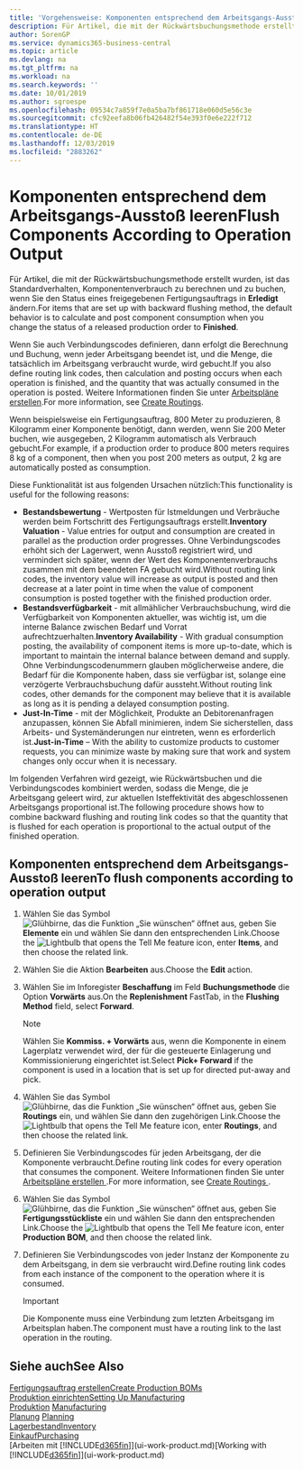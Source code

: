 ```yaml
---
title: 'Vorgehensweise: Komponenten entsprechend dem Arbeitsgangs-Ausstoß leeren | Microsoft Docs'
description: Für Artikel, die mit der Rückwärtsbuchungsmethode erstellt wurden, ist das Standardverhalten, Komponentenverbrauch zu berechnen und zu buchen, wenn Sie den Status eines freigegebenen Fertigungsauftrags in **Erledigt** ändern. Weitere Informationen finden Sie unter Entnahmemethoden.
author: SorenGP
ms.service: dynamics365-business-central
ms.topic: article
ms.devlang: na
ms.tgt_pltfrm: na
ms.workload: na
ms.search.keywords: ''
ms.date: 10/01/2019
ms.author: sgroespe
ms.openlocfilehash: 09534c7a859f7e0a5ba7bf861718e060d5e56c3e
ms.sourcegitcommit: cfc92eefa8b06fb426482f54e393f0e6e222f712
ms.translationtype: HT
ms.contentlocale: de-DE
ms.lasthandoff: 12/03/2019
ms.locfileid: "2883262"
---
```

# <a name="flush-components-according-to-operation-output"></a><span data-ttu-id="17fcf-104">Komponenten entsprechend dem Arbeitsgangs-Ausstoß leeren</span><span class="sxs-lookup"><span data-stu-id="17fcf-104">Flush Components According to Operation Output</span></span>
<span data-ttu-id="17fcf-105">Für Artikel, die mit der Rückwärtsbuchungsmethode erstellt wurden, ist das Standardverhalten, Komponentenverbrauch zu berechnen und zu buchen, wenn Sie den Status eines freigegebenen Fertigungsauftrags in **Erledigt** ändern.</span><span class="sxs-lookup"><span data-stu-id="17fcf-105">For items that are set up with backward flushing method, the default behavior is to calculate and post component consumption when you change the status of a released production order to **Finished**.</span></span>  

<span data-ttu-id="17fcf-106">Wenn Sie auch Verbindungscodes definieren, dann erfolgt die Berechnung und Buchung, wenn jeder Arbeitsgang beendet ist, und die Menge, die tatsächlich im Arbeitsgang verbraucht wurde, wird gebucht.</span><span class="sxs-lookup"><span data-stu-id="17fcf-106">If you also define routing link codes, then calculation and posting occurs when each operation is finished, and the quantity that was actually consumed in the operation is posted.</span></span> <span data-ttu-id="17fcf-107">Weitere Informationen finden Sie unter [Arbeitspläne erstellen](production-how-to-create-routings.md).</span><span class="sxs-lookup"><span data-stu-id="17fcf-107">For more information, see [Create Routings](production-how-to-create-routings.md).</span></span>  

<span data-ttu-id="17fcf-108">Wenn beispielsweise ein Fertigungsauftrag, 800 Meter zu produzieren, 8 Kilogramm einer Komponente benötigt, dann werden, wenn Sie 200 Meter buchen, wie ausgegeben, 2 Kilogramm automatisch als Verbrauch gebucht.</span><span class="sxs-lookup"><span data-stu-id="17fcf-108">For example, if a production order to produce 800 meters requires 8 kg of a component, then when you post 200 meters as output, 2 kg are automatically posted as consumption.</span></span>  

<span data-ttu-id="17fcf-109">Diese Funktionalität ist aus folgenden Ursachen nützlich:</span><span class="sxs-lookup"><span data-stu-id="17fcf-109">This functionality is useful for the following reasons:</span></span>  

-   <span data-ttu-id="17fcf-110">**Bestandsbewertung** - Wertposten für Istmeldungen und Verbräuche werden beim Fortschritt des Fertigungsauftrags erstellt.</span><span class="sxs-lookup"><span data-stu-id="17fcf-110">**Inventory Valuation** - Value entries for output and consumption are created in parallel as the production order progresses.</span></span> <span data-ttu-id="17fcf-111">Ohne Verbindungscodes erhöht sich der Lagerwert, wenn Ausstoß registriert wird, und vermindert sich später, wenn der Wert des Komponentenverbrauchs zusammen mit dem beendeten FA gebucht wird.</span><span class="sxs-lookup"><span data-stu-id="17fcf-111">Without routing link codes, the inventory value will increase as output is posted and then decrease at a later point in time when the value of component consumption is posted together with the finished production order.</span></span>  
-   <span data-ttu-id="17fcf-112">**Bestandsverfügbarkeit** - mit allmählicher Verbrauchsbuchung, wird die Verfügbarkeit von Komponenten aktueller, was wichtig ist, um die interne Balance zwischen Bedarf und Vorrat aufrechtzuerhalten.</span><span class="sxs-lookup"><span data-stu-id="17fcf-112">**Inventory Availability** - With gradual consumption posting, the availability of component items is more up-to-date, which is important to maintain the internal balance between demand and supply.</span></span> <span data-ttu-id="17fcf-113">Ohne Verbindungscodenummern glauben möglicherweise andere, die Bedarf für die Komponente haben, dass sie verfügbar ist, solange eine verzögerte Verbrauchsbuchung dafür aussteht.</span><span class="sxs-lookup"><span data-stu-id="17fcf-113">Without routing link codes, other demands for the component may believe that it is available as long as it is pending a delayed consumption posting.</span></span>  
-   <span data-ttu-id="17fcf-114">**Just-In-Time** - mit der Möglichkeit, Produkte an Debitorenanfragen anzupassen, können Sie Abfall minimieren, indem Sie sicherstellen, dass Arbeits- und Systemänderungen nur eintreten, wenn es erforderlich ist.</span><span class="sxs-lookup"><span data-stu-id="17fcf-114">**Just-in-Time** – With the ability to customize products to customer requests, you can minimize waste by making sure that work and system changes only occur when it is necessary.</span></span>  

<span data-ttu-id="17fcf-115">Im folgenden Verfahren wird gezeigt, wie Rückwärtsbuchen und die Verbindungscodes kombiniert werden, sodass die Menge, die je Arbeitsgang geleert wird, zur aktuellen Isteffektivität des abgeschlossenen Arbeitsgangs proportional ist.</span><span class="sxs-lookup"><span data-stu-id="17fcf-115">The following procedure shows how to combine backward flushing and routing link codes so that the quantity that is flushed for each operation is proportional to the actual output of the finished operation.</span></span>  

## <a name="to-flush-components-according-to-operation-output"></a><span data-ttu-id="17fcf-116">Komponenten entsprechend dem Arbeitsgangs-Ausstoß leeren</span><span class="sxs-lookup"><span data-stu-id="17fcf-116">To flush components according to operation output</span></span>  
1.  <span data-ttu-id="17fcf-117">Wählen Sie das Symbol ![Glühbirne, das die Funktion „Sie wünschen“ öffnet](media/ui-search/search_small.png "Was möchten Sie tun?") aus, geben Sie **Elemente** ein und wählen Sie dann den entsprechenden Link.</span><span class="sxs-lookup"><span data-stu-id="17fcf-117">Choose the ![Lightbulb that opens the Tell Me feature](media/ui-search/search_small.png "Tell me what you want to do") icon, enter **Items**, and then choose the related link.</span></span>  
2.  <span data-ttu-id="17fcf-118">Wählen Sie die Aktion **Bearbeiten** aus.</span><span class="sxs-lookup"><span data-stu-id="17fcf-118">Choose the **Edit** action.</span></span>  
3.  <span data-ttu-id="17fcf-119">Wählen Sie im Inforegister **Beschaffung** im Feld **Buchungsmethode** die Option **Vorwärts** aus.</span><span class="sxs-lookup"><span data-stu-id="17fcf-119">On the **Replenishment** FastTab, in the **Flushing Method** field, select **Forward**.</span></span>  

    > [!NOTE]  
    >  <span data-ttu-id="17fcf-120">Wählen Sie **Kommiss. + Vorwärts** aus, wenn die Komponente in einem Lagerplatz verwendet wird, der für die gesteuerte Einlagerung und Kommissionierung eingerichtet ist.</span><span class="sxs-lookup"><span data-stu-id="17fcf-120">Select **Pick+ Forward** if the component is used in a location that is set up for directed put-away and pick.</span></span>  

4.  <span data-ttu-id="17fcf-121">Wählen Sie das Symbol ![Glühbirne, das die Funktion „Sie wünschen“ öffnet](media/ui-search/search_small.png "Was möchten Sie tun?") aus, geben Sie **Routings** ein, und wählen Sie dann den zugehörigen Link.</span><span class="sxs-lookup"><span data-stu-id="17fcf-121">Choose the ![Lightbulb that opens the Tell Me feature](media/ui-search/search_small.png "Tell me what you want to do") icon, enter **Routings**, and then choose the related link.</span></span>  
5.  <span data-ttu-id="17fcf-122">Definieren Sie Verbindungscodes für jeden Arbeitsgang, der die Komponente verbraucht.</span><span class="sxs-lookup"><span data-stu-id="17fcf-122">Define routing link codes for every operation that consumes the component.</span></span> <span data-ttu-id="17fcf-123">Weitere Informationen finden Sie unter [Arbeitspläne erstellen ](production-how-to-create-routings.md).</span><span class="sxs-lookup"><span data-stu-id="17fcf-123">For more information, see [Create Routings ](production-how-to-create-routings.md).</span></span>  
6.  <span data-ttu-id="17fcf-124">Wählen Sie das Symbol ![Glühbirne, das die Funktion „Sie wünschen“ öffnet](media/ui-search/search_small.png "Tell Me-Funktion") aus, geben Sie **Fertigungsstückliste** ein und wählen Sie dann den entsprechenden Link.</span><span class="sxs-lookup"><span data-stu-id="17fcf-124">Choose the ![Lightbulb that opens the Tell Me feature](media/ui-search/search_small.png "Tell me what you want to do") icon, enter **Production BOM**, and then choose the related link.</span></span>  
7.  <span data-ttu-id="17fcf-125">Definieren Sie Verbindungscodes von jeder Instanz der Komponente zu dem Arbeitsgang, in dem sie verbraucht wird.</span><span class="sxs-lookup"><span data-stu-id="17fcf-125">Define routing link codes from each instance of the component to the operation where it is consumed.</span></span>

    > [!IMPORTANT]  
    >  <span data-ttu-id="17fcf-126">Die Komponente muss eine Verbindung zum letzten Arbeitsgang im Arbeitsplan haben.</span><span class="sxs-lookup"><span data-stu-id="17fcf-126">The component must have a routing link to the last operation in the routing.</span></span>  

## <a name="see-also"></a><span data-ttu-id="17fcf-127">Siehe auch</span><span class="sxs-lookup"><span data-stu-id="17fcf-127">See Also</span></span>  
[<span data-ttu-id="17fcf-128">Fertigungsauftrag erstellen</span><span class="sxs-lookup"><span data-stu-id="17fcf-128">Create Production BOMs</span></span>](production-how-to-create-production-boms.md)  
[<span data-ttu-id="17fcf-129">Produktion einrichten</span><span class="sxs-lookup"><span data-stu-id="17fcf-129">Setting Up Manufacturing</span></span>](production-configure-production-processes.md)  
<span data-ttu-id="17fcf-130">[Produktion](production-manage-manufacturing.md)  </span><span class="sxs-lookup"><span data-stu-id="17fcf-130">[Manufacturing](production-manage-manufacturing.md)  </span></span>  
<span data-ttu-id="17fcf-131">[Planung](production-planning.md) </span><span class="sxs-lookup"><span data-stu-id="17fcf-131">[Planning](production-planning.md) </span></span>  
[<span data-ttu-id="17fcf-132">Lagerbestand</span><span class="sxs-lookup"><span data-stu-id="17fcf-132">Inventory</span></span>](inventory-manage-inventory.md)  
[<span data-ttu-id="17fcf-133">Einkauf</span><span class="sxs-lookup"><span data-stu-id="17fcf-133">Purchasing</span></span>](purchasing-manage-purchasing.md)  
<span data-ttu-id="17fcf-134">[Arbeiten mit [!INCLUDE[d365fin](includes/d365fin_md.md)]](ui-work-product.md)</span><span class="sxs-lookup"><span data-stu-id="17fcf-134">[Working with [!INCLUDE[d365fin](includes/d365fin_md.md)]](ui-work-product.md)</span></span>
